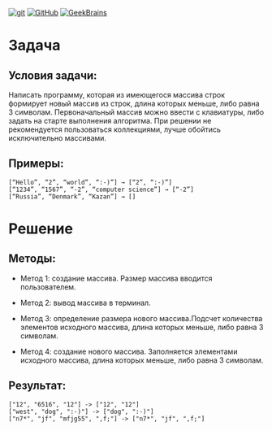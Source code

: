 [![git](https://img.shields.io/badge/GIT-official%20site-green)](https://git-scm.com/)
[![GitHub](https://img.shields.io/badge/GitHub-official%20site-yellow)](https://github.com/)
[![GeekBrains](https://img.shields.io/badge/GeekBrains-official%20site-brightgreen)](https://gb.ru/)


# Задача 
## Условия задачи:
Написать программу, которая из имеющегося массива строк формирует новый массив из строк, длина которых меньше, либо равна 3 символам. Первоначальный массив можно ввести с клавиатуры, либо задать на старте выполнения алгоритма. При решении не рекомендуется пользоваться коллекциями, лучше обойтись исключительно массивами.

## Примеры:
```
[“Hello”, “2”, “world”, “:-)”] → [“2”, “:-)”]
[“1234”, “1567”, “-2”, “computer science”] → [“-2”]
[“Russia”, “Denmark”, “Kazan”] → []
```

# Решение
## Методы:
* Метод 1: создание массива. Размер массива вводится пользователем.

* Метод 2: вывод массива в терминал. 
* Метод 3: определение размера нового массива.Подсчет количества элементов исходного массива, длина которых меньше, либо равна 3 символам.
* Метод 4: создание нового массива. Заполняется элементами исходного массива, длина которых меньше, либо равна 3 символам.
## Результат:
```
["12", "6516", "12"] -> ["12", "12"]
["west", "dog", ":-)"] -> ["dog", ":-)"]
["n7*", "jf", "mfjg55", ",f;"] -> ["n7*", "jf", ",f;"]
```